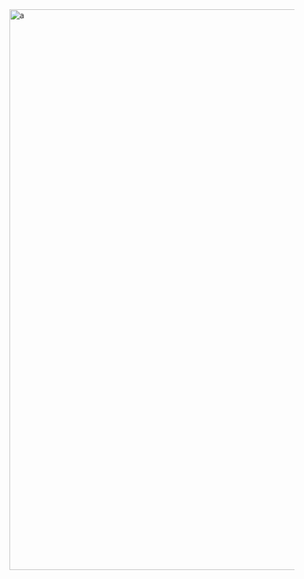 <img width="990" alt="a" src="https://github.com/user-attachments/assets/27afa4a3-2639-4d50-8a7d-bcd7ac846af2">
